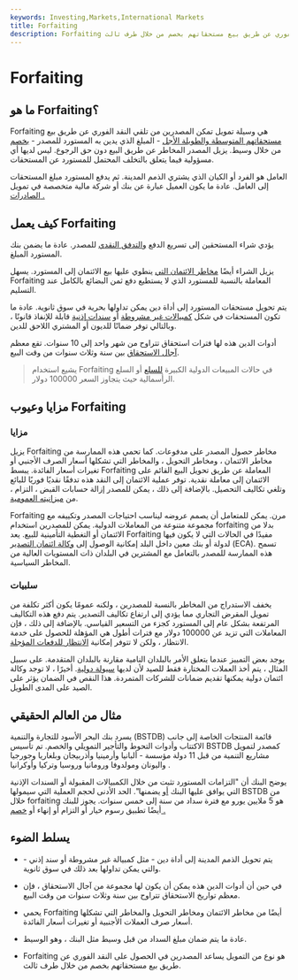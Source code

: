 ```yaml
---
keywords: Investing,Markets,International Markets
title: Forfaiting
description: Forfaiting هو نوع من التمويل الذي يساعد المصدرين على تلقي النقد الفوري عن طريق بيع مستحقاتهم بخصم من خلال طرف ثالث.
---
```


# Forfaiting
## ما هو Forfaiting؟

Forfaiting هي وسيلة تمويل تمكن المصدرين من تلقي النقد الفوري عن طريق بيع [مستحقاتهم المتوسطة والطويلة الأجل](/receivables) - المبلغ الذي يدين به المستورد للمصدر - [بخصم](/at-a-discount) من خلال وسيط. يزيل المصدر المخاطر عن طريق البيع دون حق الرجوع. ليس لديها أي مسؤولية فيما يتعلق بالتخلف المحتمل للمستورد عن المستحقات.

العامل هو الفرد أو الكيان الذي يشتري الذمم المدينة. ثم يدفع المستورد مبلغ المستحقات إلى العامل. عادة ما يكون العميل عبارة عن بنك أو شركة مالية متخصصة في تمويل [الصادرات .](/export)

## كيف يعمل Forfaiting

يؤدي شراء المستحقين إلى تسريع الدفع [والتدفق النقدي](/cashflow) للمصدر. عادة ما يضمن بنك المستورد المبلغ.

يزيل الشراء أيضًا [مخاطر الائتمان التي](/creditrisk) ينطوي عليها بيع الائتمان إلى المستورد. يسهل Forfaiting المعاملة بالنسبة للمستورد الذي لا يستطيع دفع ثمن البضائع بالكامل عند التسليم.

يتم تحويل مستحقات المستورد إلى أداة دين يمكن تداولها بحرية في سوق ثانوية. عادة ما تكون المستحقات في شكل [كمبيالات غير مشروطة](/billofexchange) أو [سندات إذنية](/promissorynote) قابلة للإنفاذ قانونًا ، وبالتالي توفر ضمانًا للديون أو المشتري اللاحق للدين.

أدوات الدين هذه لها فترات استحقاق تتراوح من شهر واحد إلى 10 سنوات. تقع معظم [آجال الاستحقاق](/maturity) بين سنة وثلاث سنوات من وقت البيع.

> يشيع استخدام Forfaiting في حالات المبيعات الدولية الكبيرة [للسلع](/commodity) أو السلع الرأسمالية حيث يتجاوز السعر 100000 دولار.

>

## مزايا وعيوب Forfaiting

### مزايا

يزيل Forfaiting مخاطر حصول المصدر على مدفوعات. كما تحمي هذه الممارسة من مخاطر الائتمان ، ومخاطر التحويل ، والمخاطر التي تشكلها أسعار الصرف الأجنبي أو تغيرات أسعار الفائدة. يبسط Forfaiting المعاملة عن طريق تحويل البيع القائم على الائتمان إلى معاملة نقدية. توفر عملية الائتمان إلى النقد هذه تدفقًا نقديًا فوريًا للبائع وتلغي تكاليف التحصيل. بالإضافة إلى ذلك ، يمكن للمصدر إزالة حسابات القبض ، التزام ، من [ميزانيته العمومية](/balancesheet).

Forfaiting مرن. يمكن للمتعامل أن يصمم عروضه ليناسب احتياجات المصدر وتكييفه مع مجموعة متنوعة من المعاملات الدولية. يمكن للمصدرين استخدام forfaiting بدلا من الائتمان أو التغطية التأمينية للبيع. يعد Forfaiting مفيدًا في الحالات التي لا يكون فيها لدولة أو بنك معين داخل البلد إمكانية الوصول إلى [وكالة ائتمان التصدير](/export-credit-agency) (ECA). تسمح هذه الممارسة للمصدر بالتعامل مع المشترين في البلدان ذات المستويات العالية من المخاطر السياسية.

### سلبيات

يخفف الاستدراج من المخاطر بالنسبة للمصدرين ، ولكنه عمومًا يكون أكثر تكلفة من تمويل المقرض التجاري مما يؤدي إلى ارتفاع تكاليف التصدير. يتم دفع هذه التكاليف المرتفعة بشكل عام إلى المستورد كجزء من التسعير القياسي. بالإضافة إلى ذلك ، فإن المعاملات التي تزيد عن 100000 دولار مع فترات أطول هي المؤهلة للحصول على خدمة الانتظار ، ولكن لا تتوفر إمكانية [الانتظار للدفعات المؤجلة](/deferredpaymentoption).

يوجد بعض التمييز عندما يتعلق الأمر بالبلدان النامية مقارنة بالبلدان المتقدمة. على سبيل المثال ، يتم أخذ العملات المختارة فقط للصيد لأن لديها [سيولة دولية](/liquidity). أخيرًا ، لا توجد وكالة ائتمان دولية يمكنها تقديم ضمانات للشركات المتمردة. هذا النقص في الضمان يؤثر على الصيد على المدى الطويل.

## مثال من العالم الحقيقي

يسرد بنك البحر الأسود للتجارة والتنمية (BSTDB) قائمة المنتجات الخاصة إلى جانب الاكتتاب وأدوات التحوط والتأجير التمويلي والخصم. تم تأسيس BSTDB كمصدر لتمويل مشاريع التنمية من قبل 11 دولة مؤسسة - ألبانيا وأرمينيا وأذربيجان وبلغاريا وجورجيا واليونان ومولدوفا ورومانيا وروسيا وتركيا وأوكرانيا .

يوضح البنك أن "التزامات المستورد تثبت من خلال الكمبيالات المقبولة أو السندات الإذنية التي يوافق عليها البنك [أو](/aval) يضمنها". الحد الأدنى لحجم العملية التي سيمولها BSTDB من خلال forfaiting هو 5 ملايين يورو مع فترة سداد من سنة إلى خمس سنوات. يجوز للبنك أيضًا تطبيق رسوم خيار أو التزام أو إنهاء أو [خصم .](/discountrate)

## يسلط الضوء

- يتم تحويل الذمم المدينة إلى أداة دين - مثل كمبيالة غير مشروطة أو سند إذني - والتي يمكن تداولها بعد ذلك في سوق ثانوية.

- في حين أن أدوات الدين هذه يمكن أن يكون لها مجموعة من آجال الاستحقاق ، فإن معظم تواريخ الاستحقاق تتراوح بين سنة وثلاث سنوات من وقت البيع.

- يحمي Forfaiting أيضًا من مخاطر الائتمان ومخاطر التحويل والمخاطر التي تشكلها أسعار صرف العملات الأجنبية أو تغيرات أسعار الفائدة.

- عادة ما يتم ضمان مبلغ السداد من قبل وسيط مثل البنك ، وهو الوسيط.

- Forfaiting هو نوع من التمويل يساعد المصدرين في الحصول على النقد الفوري عن طريق بيع مستحقاتهم بخصم من خلال طرف ثالث.


